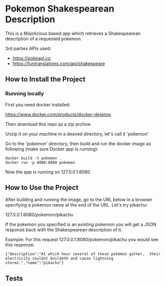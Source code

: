 Pokemon Shakespearean Description
================================

This is a Mojolicious based app which retrieves a Shakespearean description of a requested pokemon.

3rd parties APIs used:
 * https://pokeapi.co
 * https://funtranslations.com/api/shakespeare

## How to Install the Project

### Running locally

First you need docker installed:

https://www.docker.com/products/docker-desktop

Then download this repo as a zip archive

Unzip it on your machine in a desired directory, let's call it 'pokemon'

Go to the 'pokemon' directory, then build and run the docker image as following (make sure Docker app is running):

    docker build -t pokemon .
    docker run -p 8080:8080 pokemon

Now the app is running on 127.0.0.1:8080

## How to Use the Project

After building and running the image, go to the URL below in a browser specifying a pokemon name at the end of the URL. Let's try pikachu:

127.0.0.1:8080/pokemon/pikachu

If the pokemon you specified is an existing pokemon you will get a JSON response back with the Shakespearean description of it.

Example: For this request 127.0.0.1:8080/pokemon/pikachu you would see this response:

    {"description":"At which hour several of these pokémon gather,  their electricity couldst buildeth and cause lightning storms.","name":"pikachu"}


## Tests
